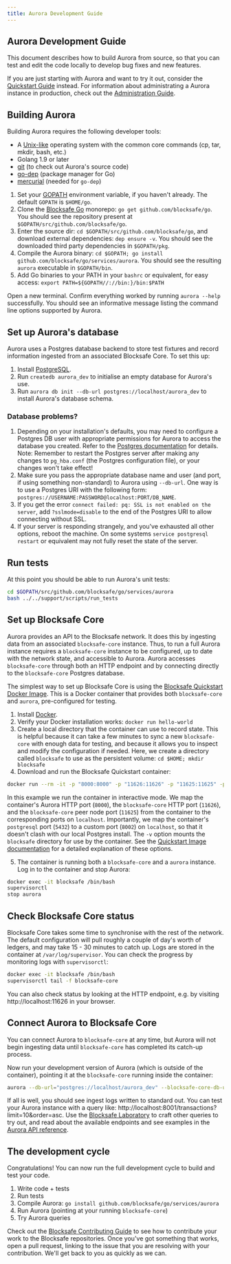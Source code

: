 ```yaml
---
title: Aurora Development Guide
---
```

## Aurora Development Guide

This document describes how to build Aurora from source, so that you can test and edit the code locally to develop bug fixes and new features.

If you are just starting with Aurora and want to try it out, consider the [Quickstart Guide](quickstart.md) instead. For information about administrating a Aurora instance in production, check out the [Administration Guide](admin.md).

## Building Aurora
Building Aurora requires the following developer tools:

- A [Unix-like](https://en.wikipedia.org/wiki/Unix-like) operating system with the common core commands (cp, tar, mkdir, bash, etc.)
- Golang 1.9 or later
- [git](https://git-scm.com/) (to check out Aurora's source code)
- [go-dep](https://golang.github.io/dep/) (package manager for Go)
- [mercurial](https://www.mercurial-scm.org/) (needed for `go-dep`)

1. Set your [GOPATH](https://github.com/golang/go/wiki/GOPATH) environment variable, if you haven't already. The default `GOPATH` is `$HOME/go`.
2. Clone the [Blocksafe Go](https://github.com/blocksafe/go) monorepo:  `go get github.com/blocksafe/go`. You should see the repository present at `$GOPATH/src/github.com/blocksafe/go`.
3. Enter the source dir: `cd $GOPATH/src/github.com/blocksafe/go`, and download external dependencies: `dep ensure -v`. You should see the downloaded third party dependencies in `$GOPATH/pkg`.
4. Compile the Aurora binary: `cd $GOPATH; go install github.com/blocksafe/go/services/aurora`. You should see the resulting `aurora` executable in `$GOPATH/bin`.
5. Add Go binaries to your PATH in your `bashrc` or equivalent, for easy access: `export PATH=${GOPATH//://bin:}/bin:$PATH`

Open a new terminal. Confirm everything worked by running `aurora --help` successfully. You should see an informative message listing the command line options supported by Aurora.

## Set up Aurora's database
Aurora uses a Postgres database backend to store test fixtures and record information ingested from an associated Blocksafe Core. To set this up:
1. Install [PostgreSQL](https://www.postgresql.org/).
2. Run `createdb aurora_dev` to initialise an empty database for Aurora's use.
3. Run `aurora db init --db-url postgres://localhost/aurora_dev` to install Aurora's database schema.

### Database problems?
1. Depending on your installation's defaults, you may need to configure a Postgres DB user with appropriate permissions for Aurora to access the database you created. Refer to the [Postgres documentation](https://www.postgresql.org/docs/current/sql-createuser.html) for details. Note: Remember to restart the Postgres server after making any changes to `pg_hba.conf` (the Postgres configuration file), or your changes won't take effect!
2. Make sure you pass the appropriate database name and user (and port, if using something non-standard) to Aurora using `--db-url`. One way is to use a Postgres URI with the following form: `postgres://USERNAME:PASSWORD@localhost:PORT/DB_NAME`.
3. If you get the error `connect failed: pq: SSL is not enabled on the server`, add `?sslmode=disable` to the end of the Postgres URI to allow connecting without SSL.
4. If your server is responding strangely, and you've exhausted all other options, reboot the machine. On some systems `service postgresql restart` or equivalent may not fully reset the state of the server.

## Run tests
At this point you should be able to run Aurora's unit tests:
```bash
cd $GOPATH/src/github.com/blocksafe/go/services/aurora
bash ../../support/scripts/run_tests
```

## Set up Blocksafe Core
Aurora provides an API to the Blocksafe network. It does this by ingesting data from an associated `blocksafe-core` instance. Thus, to run a full Aurora instance requires a `blocksafe-core` instance to be configured, up to date with the network state, and accessible to Aurora. Aurora accesses `blocksafe-core` through both an HTTP endpoint and by connecting directly to the `blocksafe-core` Postgres database.

The simplest way to set up Blocksafe Core is using the [Blocksafe Quickstart Docker Image](https://github.com/blocksafe/docker-blocksafe-core-aurora). This is a Docker container that provides both `blocksafe-core` and `aurora`, pre-configured for testing.

1. Install [Docker](https://www.docker.com/get-started).
2. Verify your Docker installation works: `docker run hello-world`
3. Create a local directory that the container can use to record state. This is helpful because it can take a few minutes to sync a new `blocksafe-core` with enough data for testing, and because it allows you to inspect and modify the configuration if needed. Here, we create a directory called `blocksafe` to use as the persistent volume: `cd $HOME; mkdir blocksafe`
4. Download and run the Blocksafe Quickstart container:

```bash
docker run --rm -it -p "8000:8000" -p "11626:11626" -p "11625:11625" -p"8002:5432" -v $HOME/blocksafe:/opt/blocksafe --name blocksafe blocksafe/quickstart --testnet
```

In this example we run the container in interactive mode. We map the container's Aurora HTTP port (`8000`), the `blocksafe-core` HTTP port (`11626`), and the `blocksafe-core` peer node port (`11625`) from the container to the corresponding ports on `localhost`. Importantly, we map the container's `postgresql` port (`5432`) to a custom port (`8002`) on `localhost`, so that it doesn't clash with our local Postgres install.
The `-v` option mounts the `blocksafe` directory for use by the container. See the [Quickstart Image documentation](https://github.com/blocksafe/docker-blocksafe-core-aurora) for a detailed explanation of these options.

5. The container is running both a `blocksafe-core` and a `aurora` instance. Log in to the container and stop Aurora:
```bash
docker exec -it blocksafe /bin/bash
supervisorctl
stop aurora
```

## Check Blocksafe Core status
Blocksafe Core takes some time to synchronise with the rest of the network. The default configuration will pull roughly a couple of day's worth of ledgers, and may take 15 - 30 minutes to catch up. Logs are stored in the container at `/var/log/supervisor`. You can check the progress by monitoring logs with `supervisorctl`:
```bash
docker exec -it blocksafe /bin/bash
supervisorctl tail -f blocksafe-core
```

You can also check status by looking at the HTTP endpoint, e.g. by visiting http://localhost:11626 in your browser.

## Connect Aurora to Blocksafe Core
You can connect Aurora to `blocksafe-core` at any time, but Aurora will not begin ingesting data until `blocksafe-core` has completed its catch-up process.

Now run your development version of Aurora (which is outside of the container), pointing it at the `blocksafe-core` running inside the container:

```bash
aurora --db-url="postgres://localhost/aurora_dev" --blocksafe-core-db-url="postgres://blocksafe:postgres@localhost:8002/core" --blocksafe-core-url="http://localhost:11626" --port 8001 --network-passphrase "Test SDF Network ; September 2015" --ingest
```

If all is well, you should see ingest logs written to standard out. You can test your Aurora instance with a query like: http://localhost:8001/transactions?limit=10&order=asc. Use the [Blocksafe Laboratory](https://www.blocksafe.org/laboratory/) to craft other queries to try out,
and read about the available endpoints and see examples in the [Aurora API reference](https://www.blocksafe.org/developers/aurora/reference/).

## The development cycle
Congratulations! You can now run the full development cycle to build and test your code.
1. Write code + tests
2. Run tests
3. Compile Aurora: `go install github.com/blocksafe/go/services/aurora`
4. Run Aurora (pointing at your running `blocksafe-core`)
5. Try Aurora queries

Check out the [Blocksafe Contributing Guide](https://github.com/blocksafe/docs/blob/master/CONTRIBUTING.md) to see how to contribute your work to the Blocksafe repositories. Once you've got something that works, open a pull request, linking to the issue that you are resolving with your contribution. We'll get back to you as quickly as we can.
